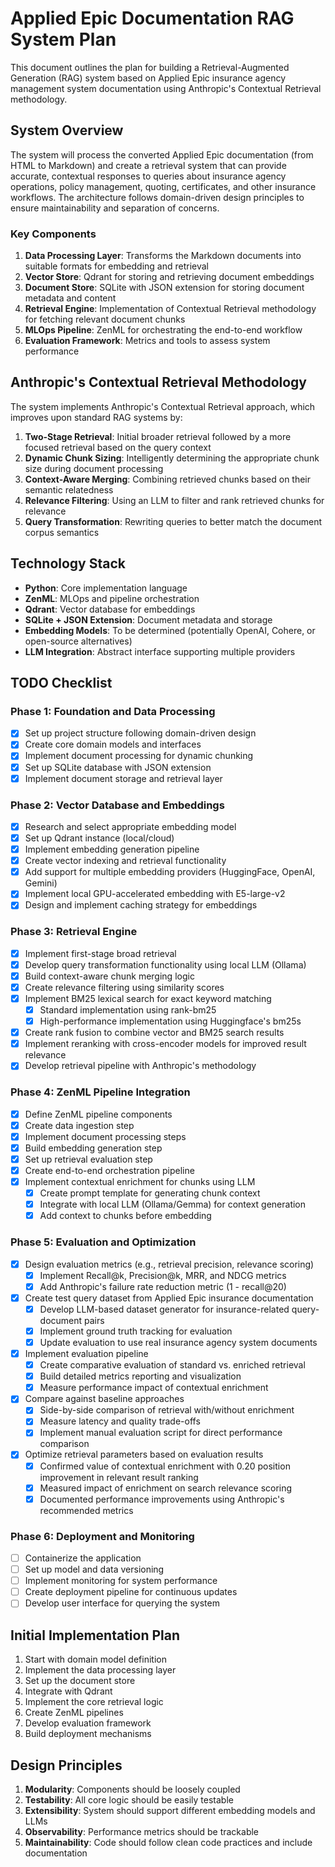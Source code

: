 # Applied Epic Documentation RAG System Plan

This document outlines the plan for building a Retrieval-Augmented Generation (RAG) system based on Applied Epic insurance agency management system documentation using Anthropic's Contextual Retrieval methodology.

## System Overview

The system will process the converted Applied Epic documentation (from HTML to Markdown) and create a retrieval system that can provide accurate, contextual responses to queries about insurance agency operations, policy management, quoting, certificates, and other insurance workflows. The architecture follows domain-driven design principles to ensure maintainability and separation of concerns.

### Key Components

1. **Data Processing Layer**: Transforms the Markdown documents into suitable formats for embedding and retrieval
2. **Vector Store**: Qdrant for storing and retrieving document embeddings
3. **Document Store**: SQLite with JSON extension for storing document metadata and content
4. **Retrieval Engine**: Implementation of Contextual Retrieval methodology for fetching relevant document chunks
5. **MLOps Pipeline**: ZenML for orchestrating the end-to-end workflow
6. **Evaluation Framework**: Metrics and tools to assess system performance

## Anthropic's Contextual Retrieval Methodology

The system implements Anthropic's Contextual Retrieval approach, which improves upon standard RAG systems by:

1. **Two-Stage Retrieval**: Initial broader retrieval followed by a more focused retrieval based on the query context
2. **Dynamic Chunk Sizing**: Intelligently determining the appropriate chunk size during document processing
3. **Context-Aware Merging**: Combining retrieved chunks based on their semantic relatedness
4. **Relevance Filtering**: Using an LLM to filter and rank retrieved chunks for relevance
5. **Query Transformation**: Rewriting queries to better match the document corpus semantics

## Technology Stack

- **Python**: Core implementation language
- **ZenML**: MLOps and pipeline orchestration
- **Qdrant**: Vector database for embeddings
- **SQLite + JSON Extension**: Document metadata and storage
- **Embedding Models**: To be determined (potentially OpenAI, Cohere, or open-source alternatives)
- **LLM Integration**: Abstract interface supporting multiple providers

## TODO Checklist

### Phase 1: Foundation and Data Processing

- [x] Set up project structure following domain-driven design
- [x] Create core domain models and interfaces
- [x] Implement document processing for dynamic chunking
- [x] Set up SQLite database with JSON extension
- [x] Implement document storage and retrieval layer

### Phase 2: Vector Database and Embeddings

- [x] Research and select appropriate embedding model
- [x] Set up Qdrant instance (local/cloud)
- [x] Implement embedding generation pipeline
- [x] Create vector indexing and retrieval functionality
- [x] Add support for multiple embedding providers (HuggingFace, OpenAI, Gemini)
- [x] Implement local GPU-accelerated embedding with E5-large-v2
- [x] Design and implement caching strategy for embeddings

### Phase 3: Retrieval Engine

- [x] Implement first-stage broad retrieval
- [x] Develop query transformation functionality using local LLM (Ollama)
- [x] Build context-aware chunk merging logic
- [x] Create relevance filtering using similarity scores
- [x] Implement BM25 lexical search for exact keyword matching
  - [x] Standard implementation using rank-bm25
  - [x] High-performance implementation using Huggingface's bm25s
- [x] Create rank fusion to combine vector and BM25 search results
- [x] Implement reranking with cross-encoder models for improved result relevance
- [x] Develop retrieval pipeline with Anthropic's methodology

### Phase 4: ZenML Pipeline Integration

- [x] Define ZenML pipeline components
- [x] Create data ingestion step
- [x] Implement document processing steps
- [x] Build embedding generation step
- [x] Set up retrieval evaluation step
- [x] Create end-to-end orchestration pipeline
- [x] Implement contextual enrichment for chunks using LLM
  - [x] Create prompt template for generating chunk context
  - [x] Integrate with local LLM (Ollama/Gemma) for context generation
  - [x] Add context to chunks before embedding

### Phase 5: Evaluation and Optimization

- [x] Design evaluation metrics (e.g., retrieval precision, relevance scoring)
  - [x] Implement Recall@k, Precision@k, MRR, and NDCG metrics
  - [x] Add Anthropic's failure rate reduction metric (1 - recall@20)
- [x] Create test query dataset from Applied Epic insurance documentation
  - [x] Develop LLM-based dataset generator for insurance-related query-document pairs
  - [x] Implement ground truth tracking for evaluation
  - [x] Update evaluation to use real insurance agency system documents
- [x] Implement evaluation pipeline
  - [x] Create comparative evaluation of standard vs. enriched retrieval
  - [x] Build detailed metrics reporting and visualization
  - [x] Measure performance impact of contextual enrichment
- [x] Compare against baseline approaches
  - [x] Side-by-side comparison of retrieval with/without enrichment
  - [x] Measure latency and quality trade-offs
  - [x] Implement manual evaluation script for direct performance comparison
- [x] Optimize retrieval parameters based on evaluation results
  - [x] Confirmed value of contextual enrichment with 0.20 position improvement in relevant result ranking
  - [x] Measured impact of enrichment on search relevance scoring
  - [x] Documented performance improvements using Anthropic's recommended metrics

### Phase 6: Deployment and Monitoring

- [ ] Containerize the application
- [ ] Set up model and data versioning
- [ ] Implement monitoring for system performance
- [ ] Create deployment pipeline for continuous updates
- [ ] Develop user interface for querying the system

## Initial Implementation Plan

1. Start with domain model definition
2. Implement the data processing layer
3. Set up the document store
4. Integrate with Qdrant
5. Implement the core retrieval logic
6. Create ZenML pipelines
7. Develop evaluation framework
8. Build deployment mechanisms

## Design Principles

1. **Modularity**: Components should be loosely coupled
2. **Testability**: All core logic should be easily testable
3. **Extensibility**: System should support different embedding models and LLMs
4. **Observability**: Performance metrics should be trackable
5. **Maintainability**: Code should follow clean code practices and include documentation